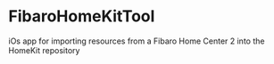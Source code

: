 # FibaroHomeKitTool
iOs app for importing resources from a Fibaro Home Center 2 into the HomeKit repository
